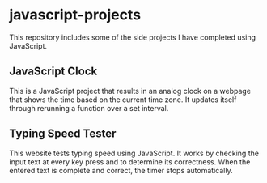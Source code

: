 # javascript-projects
This repository includes some of the side projects I have completed using JavaScript.

## JavaScript Clock
This is a JavaScript project that results in an analog clock on a webpage that shows the time based on the current time zone. It updates itself through rerunning a function over a set interval.

## Typing Speed Tester
This website tests typing speed using JavaScript. It works by checking the input text at every key press and to determine its correctness. When the entered text is complete and correct, the timer stops automatically.
